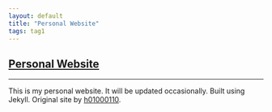 ```yaml
---
layout: default
title: "Personal Website"
tags: tag1
---
```

## [Personal Website](https://github.com/MJVL/mjvl.github.io "Personal Website")
***


This is my personal website. It will be updated occasionally. Built using Jekyll.
Original site by [h01000110](https://github.com/h01000110 "h01000110's GitHub Profile").


